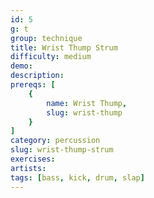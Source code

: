 ```yaml
---
id: 5
g: t
group: technique
title: Wrist Thump Strum
difficulty: medium
demo:
description:
prereqs: [
    {
        name: Wrist Thump,
        slug: wrist-thump
    }
]
category: percussion
slug: wrist-thump-strum
exercises:
artists:
tags: [bass, kick, drum, slap]
---
```

